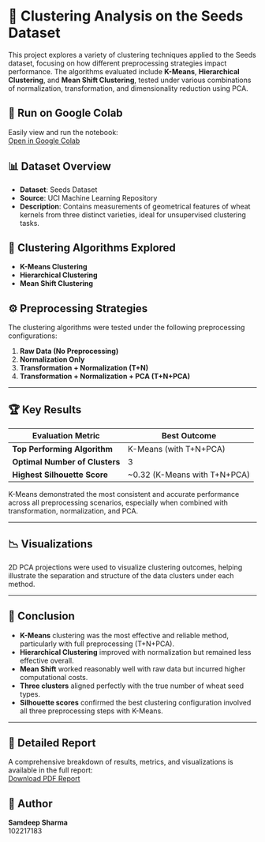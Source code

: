 # 🌾 Clustering Analysis on the Seeds Dataset

This project explores a variety of clustering techniques applied to the Seeds dataset, focusing on how different preprocessing strategies impact performance. The algorithms evaluated include **K-Means**, **Hierarchical Clustering**, and **Mean Shift Clustering**, tested under various combinations of normalization, transformation, and dimensionality reduction using PCA.

## 🔗 Run on Google Colab

Easily view and run the notebook:  
[Open in Google Colab](https://colab.research.google.com/drive/10gAUFsZOWRoXkeMb8dZVphdxn9EEbFnJ?usp=sharing)

## 📊 Dataset Overview

- **Dataset**: Seeds Dataset  
- **Source**: UCI Machine Learning Repository  
- **Description**: Contains measurements of geometrical features of wheat kernels from three distinct varieties, ideal for unsupervised clustering tasks.

## 🤖 Clustering Algorithms Explored

- **K-Means Clustering**
- **Hierarchical Clustering**
- **Mean Shift Clustering**

## ⚙️ Preprocessing Strategies

The clustering algorithms were tested under the following preprocessing configurations:

1. **Raw Data (No Preprocessing)**
2. **Normalization Only**
3. **Transformation + Normalization (T+N)**
4. **Transformation + Normalization + PCA (T+N+PCA)**

---

## 🏆 Key Results

| Evaluation Metric           | Best Outcome                   |
|----------------------------|--------------------------------|
| **Top Performing Algorithm** | K-Means (with T+N+PCA)        |
| **Optimal Number of Clusters** | 3                           |
| **Highest Silhouette Score** | ~0.32 (K-Means with T+N+PCA)  |

K-Means demonstrated the most consistent and accurate performance across all preprocessing scenarios, especially when combined with transformation, normalization, and PCA.

---

## 📉 Visualizations

2D PCA projections were used to visualize clustering outcomes, helping illustrate the separation and structure of the data clusters under each method.

---

## 🧠 Conclusion

- **K-Means** clustering was the most effective and reliable method, particularly with full preprocessing (T+N+PCA).
- **Hierarchical Clustering** improved with normalization but remained less effective overall.
- **Mean Shift** worked reasonably well with raw data but incurred higher computational costs.
- **Three clusters** aligned perfectly with the true number of wheat seed types.
- **Silhouette scores** confirmed the best clustering configuration involved all three preprocessing steps with K-Means.

---

## 📄 Detailed Report

A comprehensive breakdown of results, metrics, and visualizations is available in the full report:  
[Download PDF Report](https://github.com/SamdeepSharma/Clustering/blob/main/Results_Clustering%20(1)%202%20(1).pdf)

## 👤 Author

**Samdeep Sharma**  
102217183
